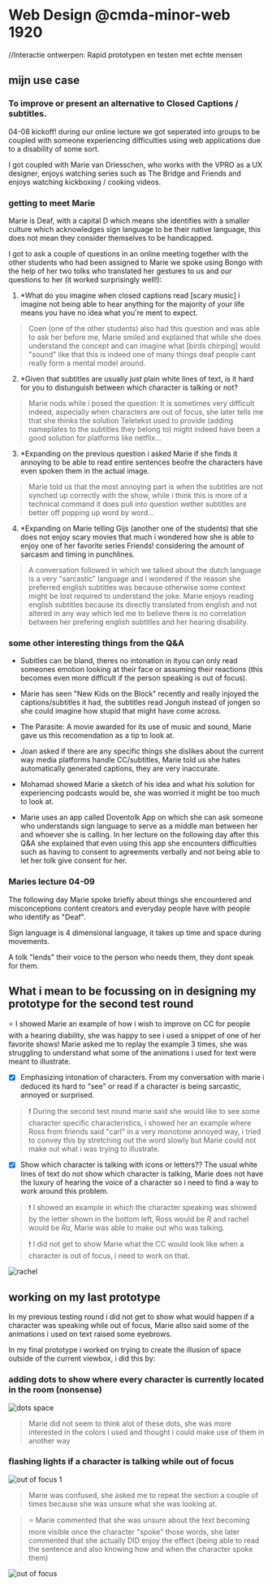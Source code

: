 # Web Design @cmda-minor-web 1920
//Interactie ontwerpen: Rapid prototypen en testen met echte mensen

## mijn use case

### To improve or present an alternative to Closed Captions / subtitles.

04-08 kickoff! during our online lecture we got seperated into groups to be coupled with someone experiencing difficulties using web applications due to a disability of some sort.

I got coupled with Marie van Driesschen, who works with the VPRO as a UX designer, enjoys watching series such as The Bridge and Friends and enjoys watching kickboxing / cooking videos.

### getting to meet Marie

Marie is Deaf, with a capital D which means she identifies with a smaller culture which acknowledges sign language to be their native language, this does not mean they consider themselves to be handicapped.

I got to ask a couple of questions in an online meeting together with the other students who had been assigned to Marie we spoke using Bongo with the help of her two tolks who translated her gestures to us and our questions to her (it worked surprisingly well!):

1. *What do you imagine when closed captions read [scary music] i imagine not being able to hear anything for the majority of your life means you have no idea what you're ment to expect.

> Coen (one of the other students) also had this question and was able to ask her before me, Marie smiled and explained that while she does understand the concept and can imagine what [birds chirping] would "sound" like that this is indeed one of many things deaf people cant really form a mental model around.

2. *Given that subtitles are usually just plain white lines of text, is it hard for you to distunguish between which character is talking or not?

> Marie nods while i posed the question: It is sometimes very difficult indeed, aspecially when characters are out of focus, she later tells me that she thinks the solution Teletekst used to provide (adding nameplates to the subtitles they belong to) might indeed have been a good solution for platforms like netflix...

3. *Expanding on the previous question i asked Marie if she finds it annoying to be able to read entire sentences beofre the characters have even spoken them in the actual image.

> Marie told us that the most annoying part is when the subtitles are not synched up correctly with the show, while i think this is more of a technical command it does pull into question wether subtitles are better off popping up word by word...

4. *Expanding on Marie telling Gijs (another one of the students) that she does not enjoy scary movies that much i wondered how she is able to enjoy one of her favorite series Friends! considering the amount of sarcasm and timing in punchlines.

> A conversation followed in which we talked about the dutch language is a very "sarcastic" language and i wondered if the reason she preferred english subtitles was because otherwise some context might be lost required to understand the joke. Marie enjoys reading english subtitles because its directly translated from english and not altered in any way which led me to believe there is no correlation between her prefering english subtitles and her hearing disability.

### some other interesting things from the Q&A

- Subitles can be bland, theres no intonation in ityou can only read someones emotion looking at their face or assuming their reactions (this becomes even more difficult if the person speaking is out of focus).

- Marie has seen "New Kids on the Block" recently and really injoyed the captions/subtitles it had, the subtitles read Jonguh instead of jongen so she could imagine how stupid that might have come across.

- The Parasite: A movie awarded for its use of music and sound, Marie gave us this recomendation as a tip to look at.

- Joan asked if there are any specific things she dislikes about the current way media platforms handle CC/subtitles, Marie told us she hates automatically generated captions, they are very inaccurate.

- Mohamad showed Marie a sketch of his idea and what his solution for experiencing podcasts would be, she was worried it might be too much to look at.

- Marie uses an app called Doventolk App on which she can ask someone who understands sign language to serve as a middle man between her and whoever she is calling. In her lecture on the following day after this Q&A she explained that even using this app she encounters difficulties such as having to consent to agreements verbally and not being able to let her tolk give consent for her.

### Maries lecture 04-09

The following day Marie spoke briefly about things she encountered and misconceptions content creators and everyday people have with people who identify as "Deaf".

Sign language is 4 dimensional language, it takes up time and space during movements.

A tolk "lends" their voice to the person who needs them, they dont speak for them.

## What i mean to be focussing on in designing my prototype for the second test round

:star: I showed Marie an example of how i wish to improve on CC for people with a hearing diability, she was happy to see i used a snippet of one of her favorite shows! Marie asked me to replay the example 3 times, she was struggling to understand what some of the animations i used for text were meant to illustrate.

- [x] Emphasizing intonation of characters.
From my conversation with marie i deduced its hard to "see" or read if a character is being sarcastic, annoyed or surprised.

> :exclamation: During the second test round marie said she would like to see some character specific characteristics, i showed her an example where Ross from friends said "carl" in a very monotone annoyed way, i tried to convey this by stretching out the word slowly but Marie could not make out what i was trying to illustrate.

- [x] Show which character is talking with icons or letters??
The usual white lines of text do not show which character is talking, Marie does not have the luxury of hearing the voice of a character so i need to find a way to work around this problem.

> :exclamation: I showed an example in which the character speaking was showed by the letter shown in the bottom left, Ross would be *R* and rachel would be *Ra*, Marie was able to make out who was talking.

> :exclamation: I did not get to show Marie what the CC would look like when a character is out of focus, i need to work on that.

![rachel](https://user-images.githubusercontent.com/36195440/79447189-c81d0100-7fdf-11ea-8338-a7269f720f78.png)

## working on my last prototype

In my previous testing round i did not get to show what would happen if a character was speaking while out of focus, Marie allso said some of the animations i used on text raised some eyebrows.

In my final prototype i worked on trying to create the illusion of space outside of the current viewbox, i did this by:

### adding dots to show where every character is currently located in the room (nonsense)

![dots space](https://user-images.githubusercontent.com/36195440/81168400-37f72980-8f97-11ea-833d-f67c21f78681.png)

> Marie did not seem to think alot of these dots, she was more interested in the colors i used and thought i could make use of them in another way

### flashing lights if a character is talking while out of focus

![out of focus 1](https://user-images.githubusercontent.com/36195440/81169183-b1dbe280-8f98-11ea-8fdb-0d916834aaa4.png)

> Marie was confused, she asked me to repeat the section a couple of times because she was unsure what she was looking at.

> :star: Marie commented that she was unsure about the text becoming more visible once the character "spoke" those words, she later commented that she actually DID enjoy the effect (being able to read the sentence and also knowing how and when the character spoke them)

![out of focus](https://user-images.githubusercontent.com/36195440/81168597-96240c80-8f97-11ea-8434-c20389e65e83.png)
